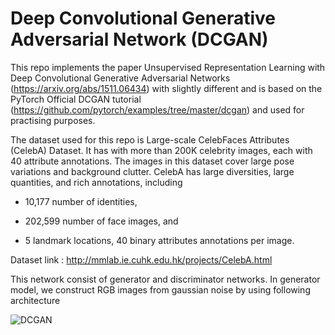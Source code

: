 # Deep Convolutional Generative Adversarial Network (DCGAN)

This repo implements the paper Unsupervised Representation Learning with Deep Convolutional Generative Adversarial Networks (https://arxiv.org/abs/1511.06434) with slightly different and is based on the PyTorch Official DCGAN tutorial
(https://github.com/pytorch/examples/tree/master/dcgan) and used for practising purposes.

The dataset used for this repo is Large-scale CelebFaces Attributes (CelebA) Dataset. It has with more than 200K celebrity images, each with 40 attribute annotations. The images in this dataset cover large pose variations and background clutter. CelebA has large diversities, large quantities, and rich annotations, including

 * 10,177 number of identities,

 * 202,599 number of face images, and

 * 5 landmark locations, 40 binary attributes annotations per image.
 
 Dataset link :  http://mmlab.ie.cuhk.edu.hk/projects/CelebA.html
 
 
 This network consist of generator and discriminator networks. In generator model, we construct RGB images from gaussian noise by using following architecture
 

 ![DCGAN](https://user-images.githubusercontent.com/53329652/105554380-48fbec80-5d18-11eb-80d1-6551d7e943ea.png)
 
 

